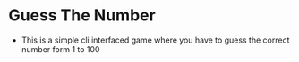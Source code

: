 # Guess The Number
- This is a simple cli interfaced game where you have to guess the correct number form 1 to 100
